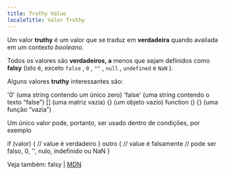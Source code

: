 ```yaml
---
title: Truthy Value
localeTitle: Valor Truthy
---
```

Um valor **truthy** é um valor que se traduz em **verdadeira** quando avaliada em um contexto _booleano._

Todos os valores são **verdadeiros, a** menos que sejam definidos como **falsy** (isto é, exceto `false` , `0` , `""` , `null` , `undefined` e `NaN` ).

Alguns valores **truthy** interessantes são:

'0' (uma string contendo um único zero) 'false' (uma string contendo o texto “false”) \[\] (uma matriz vazia) {} (um objeto vazio) function () {} (uma função “vazia”)

Um único valor pode, portanto, ser usado dentro de condições, por exemplo

if (valor) { // value é verdadeiro } outro { // value é falsamente // pode ser falso, 0, '', nulo, indefinido ou NaN }

Veja também: falsy | [MDN](https://developer.mozilla.org/en-US/docs/Glossary/Truthy)